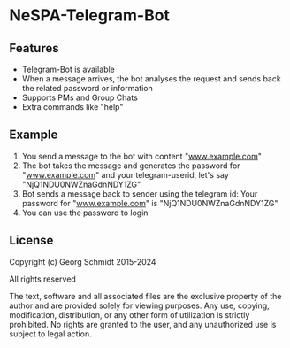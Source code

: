 # NeSPA-Telegram-Bot

## Features

- Telegram-Bot is available
- When a message arrives, the bot analyses the request and sends back the related password or information
- Supports PMs and Group Chats
- Extra commands like "help"

## Example
1. You send a message to the bot with content "www.example.com"
2. The bot takes the message and generates the password for "www.example.com" and your telegram-userid, let's say "NjQ1NDU0NWZnaGdnNDY1ZG"
3. Bot sends a message back to sender using the telegram id: Your password for "www.example.com" is "NjQ1NDU0NWZnaGdnNDY1ZG"
4. You can use the password to login

## License

Copyright (c) Georg Schmidt 2015-2024

All rights reserved

The text, software and all associated files are the exclusive property of the author and are provided solely for viewing purposes. Any use, copying, modification, distribution, or any other form of utilization is strictly prohibited. No rights are granted to the user, and any unauthorized use is subject to legal action.

